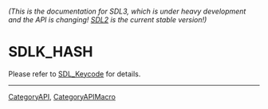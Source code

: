 ###### (This is the documentation for SDL3, which is under heavy development and the API is changing! [SDL2](https://wiki.libsdl.org/SDL2/) is the current stable version!)
# SDLK_HASH

Please refer to [SDL_Keycode](SDL_Keycode) for details.

----
[CategoryAPI](CategoryAPI), [CategoryAPIMacro](CategoryAPIMacro)

